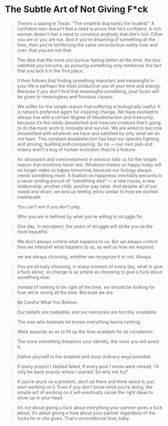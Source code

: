 # The Subtle Art of Not Giving F*ck

> There’s a saying in Texas: “The smallest dog barks the loudest.” A confident man doesn’t feel a need to prove that he’s confident. A rich woman doesn’t feel a need to convince anybody that she’s rich. Either you are or you are not. And if you’re dreaming of something all the time, then you’re reinforcing the same unconscious reality over and over: that you are not that.

> The idea that the more you pursue feeling better all the time, the less satisfied you become, as pursuing something only reinforces the fact that you lack it in the first place.

> It then follows that finding something important and meaningful in your life is perhaps the most productive use of your time and energy. Because if you don’t find that meaningful something, your fucks will be given to meaningless and frivolous causes.

> We suffer for the simple reason that suffering is biologically useful. It is nature’s preferred agent for inspiring change. We have evolved to always live with a certain degree of dissatisfaction and insecurity, because it’s the mildly dissatisfied and insecure creature that’s going to do the most work to innovate and survive. We are wired to become dissatisfied with whatever we have and satisfied by only what we do not have. This constant dissatisfaction has kept our species fighting and striving, building and conquering. So no — our own pain and misery aren’t a bug of human evolution; they’re a feature.

> An obsession and overinvestment in emotion fails us for the simple reason that emotions never last. Whatever makes us happy today will no longer make us happy tomorrow, because our biology always needs something more. A fixation on happiness inevitably amounts to a never-ending pursuit of “something else” — a new house, a new relationship, another child, another pay raise. And despite all of our sweat and strain, we end up feeling eerily similar to how we started: inadequate.

> You can’t win if you don’t play.

> Who you are is defined by what you’re willing to struggle for.

> One day, in retrospect, the years of struggle will strike you as the most beautiful.

> We don’t always control what happens to us. But we always control how we interpret what happens to us, as well as how we respond.

> we are always choosing, whether we recognize it or not. Always.

> You are already choosing, in every moment of every day, what to give a fuck about, so change is as simple as choosing to give a fuck about something else.

> Instead of looking to be right all the time, we should be looking for how we’re wrong all the time. Because we are.

> Be Careful What You Believe.

> Our beliefs are malleable, and our memories are horribly unreliable.

> The man who believes he knows everything learns nothing.

> Work expands so as to fill up the time available for its completion.

> The more something threatens your identity, the more you will avoid it.

> Define yourself in the simplest and most ordinary ways possible.

> If every project I started failed, if every post I wrote went unread, I’d only be back exactly where I started. So why not try?

> If you’re stuck on a problem, don’t sit there and think about it; just start working on it. Even if you don’t know what you’re doing, the simple act of working on it will eventually cause the right ideas to show up in your head.

> It’s not about giving a fuck about everything your partner gives a fuck about; it’s about giving a fuck about your partner regardless of the fucks he or she gives. That’s unconditional love, baby.



